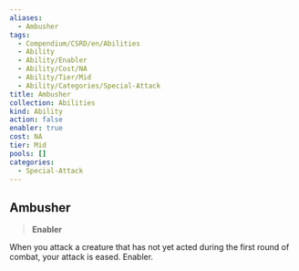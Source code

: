 ```yaml
---
aliases:
  - Ambusher
tags:
  - Compendium/CSRD/en/Abilities
  - Ability
  - Ability/Enabler
  - Ability/Cost/NA
  - Ability/Tier/Mid
  - Ability/Categories/Special-Attack
title: Ambusher
collection: Abilities
kind: Ability
action: false
enabler: true
cost: NA
tier: Mid
pools: []
categories:
  - Special-Attack
---
```

## Ambusher  
>**Enabler**
  
When you attack a creature that has not yet acted during the first round of combat, your attack is eased. Enabler.